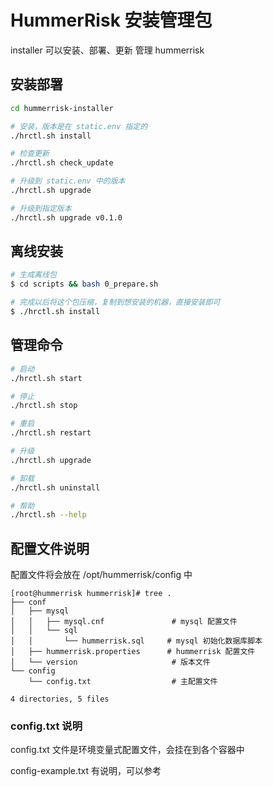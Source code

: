 # HummerRisk 安装管理包

installer 可以安装、部署、更新 管理 hummerrisk

## 安装部署

```bash
cd hummerrisk-installer

# 安装，版本是在 static.env 指定的
./hrctl.sh install

# 检查更新
./hrctl.sh check_update

# 升级到 static.env 中的版本
./hrctl.sh upgrade

# 升级到指定版本
./hrctl.sh upgrade v0.1.0
```

## 离线安装
```bash
# 生成离线包
$ cd scripts && bash 0_prepare.sh

# 完成以后将这个包压缩，复制到想安装的机器，直接安装即可
$ ./hrctl.sh install
```

## 管理命令

```bash
# 启动
./hrctl.sh start

# 停止
./hrctl.sh stop

# 重启
./hrctl.sh restart

# 升级
./hrctl.sh upgrade

# 卸载
./hrctl.sh uninstall

# 帮助
./hrctl.sh --help
```

## 配置文件说明

配置文件将会放在 /opt/hummerrisk/config 中

```
[root@hummerrisk hummerrisk]# tree .
├── conf
│   ├── mysql                      
│   │   ├── mysql.cnf               # mysql 配置文件
│   │   └── sql
│   │       └── hummerrisk.sql     # mysql 初始化数据库脚本
│   ├── hummerrisk.properties      # hummerrisk 配置文件
│   └── version                     # 版本文件
└── config
    └── config.txt                  # 主配置文件

4 directories, 5 files
```

### config.txt 说明

config.txt 文件是环境变量式配置文件，会挂在到各个容器中

config-example.txt 有说明，可以参考
